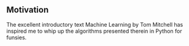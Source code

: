 ## Motivation

The excellent introductory text Machine Learning by Tom Mitchell has inspired me to whip up the algorithms presented therein in Python for funsies.
